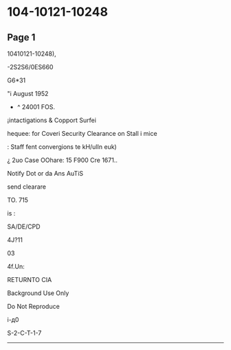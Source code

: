 # 104-10121-10248

## Page 1

10410121-10248),

-2S2S6/0ES660

G6*31

"i August 1952

* ^ 24001 FOS.

¡intactigations & Copport Surfei

hequee: for Coveri Security Clearance on Stall i mice

: Staff fent convergions te kH/ulIn euk)

¿ 2uo Case OOhare: 15 F900 Cre 1671..

Notify Dot or da Ans AuTiS

send clearare

TO. 715

is :

SA/DE/CPD

4J?11

03

4f.Un:

RETURNTO CIA

Background Use Only

Do Not Reproduce

і-д0

S-2-C-T-1-7

---

